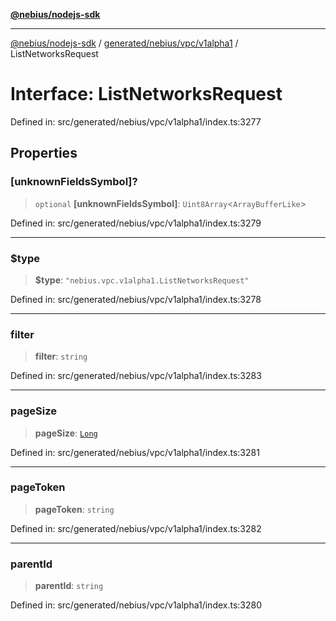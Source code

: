 [**@nebius/nodejs-sdk**](../../../../../README.md)

***

[@nebius/nodejs-sdk](../../../../../README.md) / [generated/nebius/vpc/v1alpha1](../README.md) / ListNetworksRequest

# Interface: ListNetworksRequest

Defined in: src/generated/nebius/vpc/v1alpha1/index.ts:3277

## Properties

### \[unknownFieldsSymbol\]?

> `optional` **\[unknownFieldsSymbol\]**: `Uint8Array`\<`ArrayBufferLike`\>

Defined in: src/generated/nebius/vpc/v1alpha1/index.ts:3279

***

### $type

> **$type**: `"nebius.vpc.v1alpha1.ListNetworksRequest"`

Defined in: src/generated/nebius/vpc/v1alpha1/index.ts:3278

***

### filter

> **filter**: `string`

Defined in: src/generated/nebius/vpc/v1alpha1/index.ts:3283

***

### pageSize

> **pageSize**: [`Long`](../../../../../runtime/protos/core/classes/Long.md)

Defined in: src/generated/nebius/vpc/v1alpha1/index.ts:3281

***

### pageToken

> **pageToken**: `string`

Defined in: src/generated/nebius/vpc/v1alpha1/index.ts:3282

***

### parentId

> **parentId**: `string`

Defined in: src/generated/nebius/vpc/v1alpha1/index.ts:3280
